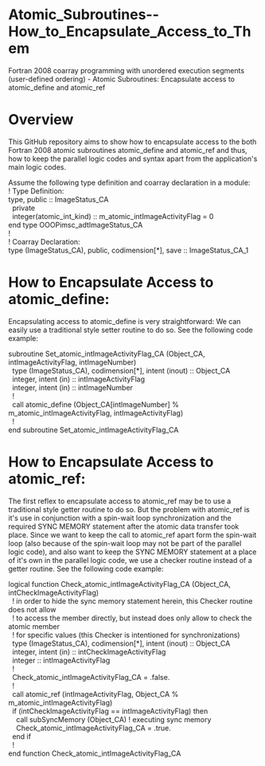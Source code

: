 # Atomic_Subroutines--How_to_Encapsulate_Access_to_Them
Fortran 2008 coarray programming with unordered execution segments (user-defined ordering) - Atomic Subroutines: Encapsulate access to atomic_define and atomic_ref

# Overview
This GitHub repository aims to show how to encapsulate access to the both Fortran 2008 atomic subroutines atomic_define and atomic_ref and thus, how to keep the parallel logic codes and syntax apart from the application's main logic codes.
<br />

Assume the following type definition and coarray declaration in a module:<br />
!  Type Definition:<br />
type, public :: ImageStatus_CA<br />
&nbsp;&nbsp;private<br />
&nbsp;&nbsp;integer(atomic_int_kind) :: m_atomic_intImageActivityFlag = 0<br />
end type OOOPimsc_adtImageStatus_CA<br />
!<br />
! Coarray Declaration:<br />
type (ImageStatus_CA), public, codimension[*], save :: ImageStatus_CA_1<br />

# How to Encapsulate Access to atomic_define:
Encapsulating access to atomic_define is very straightforward: We can easily use a traditional style setter routine to do so. See the following code example:<br />

subroutine Set_atomic_intImageActivityFlag_CA (Object_CA, intImageActivityFlag, intImageNumber)<br />
&nbsp;&nbsp;type (ImageStatus_CA), codimension[*], intent (inout) :: Object_CA<br />
&nbsp;&nbsp;integer, intent (in) :: intImageActivityFlag<br />
&nbsp;&nbsp;integer, intent (in) :: intImageNumber<br />
&nbsp;&nbsp;!<br />
&nbsp;&nbsp;call atomic_define (Object_CA[intImageNumber] % m_atomic_intImageActivityFlag, intImageActivityFlag)<br />
&nbsp;&nbsp;!<br />
end subroutine Set_atomic_intImageActivityFlag_CA<br />

# How to Encapsulate Access to atomic_ref:
The first reflex to encapsulate access to atomic_ref may be to use a traditional style getter routine to do so. But the problem with atomic_ref is it's use in conjunction with a spin-wait loop synchronization and the required SYNC MEMORY statement after the atomic data transfer took place. Since we want to keep the call to atomic_ref apart form the spin-wait loop (also because of the spin-wait loop may not be part of the parallel logic code), and also want to keep the SYNC MEMORY statement at a place of it's own in the parallel logic code, we use a checker routine instead of a getter routine. See the following code example:

logical function Check_atomic_intImageActivityFlag_CA (Object_CA, intCheckImageActivityFlag)<br />
&nbsp;&nbsp;! in order to hide the sync memory statement herein, this Checker routine does not allow<br />
&nbsp;&nbsp;! to access the member directly, but instead does only allow to check the atomic member<br />
&nbsp;&nbsp;! for specific values (this Checker is intentioned for synchronizations)<br />
&nbsp;&nbsp;type (ImageStatus_CA), codimension[*], intent (inout) :: Object_CA<br />
&nbsp;&nbsp;integer, intent (in) :: intCheckImageActivityFlag<br />
&nbsp;&nbsp;integer :: intImageActivityFlag<br />
&nbsp;&nbsp;!<br />
&nbsp;&nbsp;Check_atomic_intImageActivityFlag_CA = .false.<br />
&nbsp;&nbsp;!<br />
&nbsp;&nbsp;call atomic_ref (intImageActivityFlag, Object_CA % m_atomic_intImageActivityFlag)<br />
&nbsp;&nbsp;if (intCheckImageActivityFlag == intImageActivityFlag) then<br />
&nbsp;&nbsp;&nbsp;&nbsp;call subSyncMemory (Object_CA) ! executing sync memory<br />
&nbsp;&nbsp;&nbsp;&nbsp;Check_atomic_intImageActivityFlag_CA = .true.<br />
&nbsp;&nbsp;end if<br />
&nbsp;&nbsp;!<br />
end function Check_atomic_intImageActivityFlag_CA<br />

